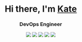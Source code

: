<h1 align="center">Hi there, I'm <a href="https://t.me/Assokka" target="_blank">Kate</a> 
<h3 align="center">DevOps Engineer</h3>
<p align=center><img src=https://img.shields.io/badge/docker-%230db7ed.svg?style=for-the-badge&logo=docker&logoColor=white>
<img src=https://img.shields.io/badge/ansible-%231A1918.svg?style=for-the-badge&logo=ansible&logoColor=white>
<img src=https://img.shields.io/badge/teamcity-000000.svg?style=for-the-badge&logo=teamcity&logoColor=white>
<img src=https://img.shields.io/badge/gitlab%20ci-%23181717.svg?style=for-the-badge&logo=gitlab&logoColor=white>
<img src=https://img.shields.io/badge/go-%2300ADD8.svg?style=for-the-badge&logo=go&logoColor=white></p> 
